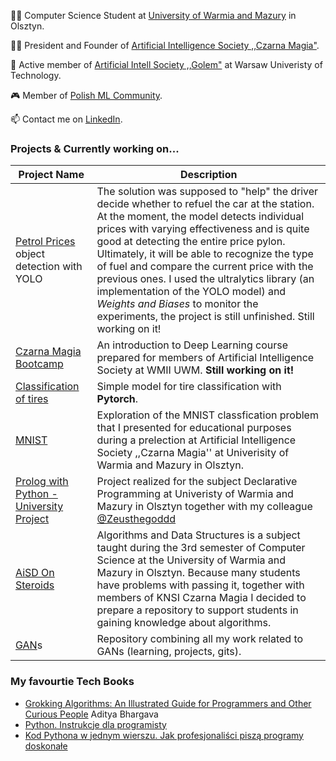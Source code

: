 👨‍🎓 Computer Science Student at [University of Warmia and Mazury](https://uwm.edu.pl/) in Olsztyn.

🧙‍♂️ President and Founder of [Artificial Intelligence Society ,,Czarna Magia"](https://www.facebook.com/people/Ko%C5%82o-Naukowe-Sztucznej-Inteligencji-Czarna-Magia/100093587573194/).

🌇 Active member of [Artificial Intell Society ,,Golem"](https://github.com/KNSI-Golem) at Warsaw Univeristy of Technology.

🎮 Member of [Polish ML Community](https://discord.gg/4p2WHuHQ).

📫 Contact me on [LinkedIn](https://www.linkedin.com/in/jan-kara%C5%9B-3b4025229/).

### Projects & Currently working on...
| Project Name                                                                                         | Description                                                                                                                                                                                                                                                                                                                                                                                                                                                                                                                            |
|------------------------------------------------------------------------------------------------------|----------------------------------------------------------------------------------------------------------------------------------------------------------------------------------------------------------------------------------------------------------------------------------------------------------------------------------------------------------------------------------------------------------------------------------------------------------------------------------------------------------------------------------------|
| [Petrol Prices](https://github.com/KTFish/petrol-prices-object-detection) object detection with YOLO | The solution was supposed to "help" the driver decide whether to refuel the car at the station. At the moment, the model detects individual prices with varying effectiveness and is quite good at detecting the entire price pylon. Ultimately, it will be able to recognize the type of fuel and compare the current price with the previous ones. I used the ultralytics library (an implementation of the YOLO model) and *Weights and Biases* to monitor the experiments, the project is still unfinished.   Still working on it! |
| [Czarna Magia Bootcamp](https://github.com/KTFish/czarna-magia-bootcamp)                             | An introduction to Deep Learning course prepared for members of Artificial Intelligence Society at WMII UWM. **Still working on it!**                                                                                                                                                                                                                                                                                                                                                                                                  |
| [Classification of tires](https://github.com/KTFish/tire-classification-pytorch/tree/main)           | Simple model for tire classification with **Pytorch**.                                                                                                                                                                                                                                                                                                                                                                                                                                                                                 |
| [MNIST](https://github.com/KTFish/MNIST)                                                             | Exploration of the MNIST classfication problem that I presented for educational purposes during a prelection at Artificial Intelligence Society ,,Czarna Magia'' at Univerisity of Warmia and Mazury in Olsztyn.                                                                                                                                                                                                                                                                                                                       |
| [Prolog with Python - University Project](https://github.com/KTFish/Prolog-Project)                  | Project realized for the subject Declarative Programming at Univeristy of Warmia and Mazury in Olsztyn together with my colleague [@Zeusthegoddd](https://github.com/Zeusthegoddd)                                                                                                                                                                                                                                                                                                                                                     |
| [AiSD On Steroids](https://github.com/KTFish/AiSD-On-Steroids)                                       | Algorithms and Data Structures is a subject taught during the 3rd semester of Computer Science at the University of Warmia and Mazury in Olsztyn. Because many students have problems with passing it, together with members of KNSI Czarna Magia I decided to prepare a repository to support students in gaining knowledge about algorithms.|
| [GAN](https://github.com/KTFish/GANs)s | Repository combining all my work related to GANs (learning, projects, gits). |

### My favourtie Tech Books
- [Grokking Algorithms: An Illustrated Guide for Programmers and Other Curious People](https://www.amazon.com/Grokking-Algorithms-illustrated-programmers-curious/dp/1617292230) Aditya Bhargava
- [Python. Instrukcje dla programisty](https://helion.pl/ksiazki/python-instrukcje-dla-programisty-wydanie-ii-eric-matthes,blkpy2.htm#format/e)
- [Kod Pythona w jednym wierszu. Jak profesjonaliści piszą programy doskonałe](https://helion.pl/ksiazki/kod-pythona-w-jednym-wierszu-jak-profesjonalisci-pisza-programy-doskonale-christian-mayer,kopywi.htm#format/d)

<!--
**KTFish/KTFish** is a ✨ _special_ ✨ repository because its `README.md` (this file) appears on your GitHub profile.

Here are some ideas to get you started:

- 🔭 I’m currently working on ...
- 🌱 I’m currently learning ...
- 👯 I’m looking to collaborate on ...
- 🤔 I’m looking for help with ...
- 💬 Ask me about ...
- 📫 How to reach me: ...
- 😄 Pronouns: ...
- ⚡ Fun fact: ...

-->
